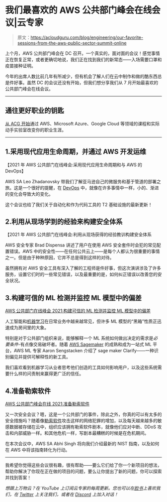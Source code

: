 # 我们最喜欢的 AWS 公共部门峰会在线会议|云专家

> 原文：<https://acloudguru.com/blog/engineering/our-favorite-sessions-from-the-aws-public-sector-summit-online>

上个月，AWS 公共部门峰会在 DC 召开。一个真实的，面对面的会议！感觉事情正在恢复正常，或者更确切地说，我们正在找到我们的新常态——入场需要口罩和疫苗接种证明。

今年的出席人数比前几年有所减少，但有机会了解人们在云中制作和做的酷东西总是件好事。虽然 DC 的会议还没有开始，但我们想分享我们从 7 月开始最喜欢的公共部门峰会在线会议。

* * *

## 通往更好职业的钥匙

[从 ACG 开始](https://acloudguru.com/pricing)通过 AWS、Microsoft Azure、Google Cloud 等领域的课程和实际动手实验室改变你的职业生涯。

* * *

## 1.**采用现代应用生命周期，并通过 AWS 开发运维**

【2021 年 AWS 公共部门在线峰会:采用现代应用生命周期和与 AWS 的 DevOps】

AWS SA Leo Zhadanovsky 带我们了解亚马逊自己的微服务和基于管道的部署之旅。这是一个很好的提醒，在 [DevOps](https://acloudguru.com/learning-paths/devops) 中，就像在许多事情中一样，小的、渐进的变化会导致大的变化。

这个会议也给了我们关于自动化和作为代码工具的 T2 基础设施的最新更新！

## 2.**利用从现场学到的经验来构建安全体系**

【2021 年 AWS 公共部门在线峰会:利用从现场获得的经验教训构建安全体系

AWS 安全专家 Brad Dispensa 讲述了用户在使用 AWS 安全套件时会犯的常见配置错误。AWS 中的安全性——在任何公共云上——是每个人都认为很重要的事情之一。但是由于种种原因，它并不总是得到这样的对待。

虽然拥有对 AWS 安全工具有深入了解的工程师是件好事，但这次演讲涉及了许多服务，设置它们时的一些常见错误，以及最重要的是，如何纠正错误以改善您的安全状况。

## 3.**构建可信的 ML 检测并监控 ML 模型中的偏差**

[AWS 公共部门在线峰会 2021:构建可信的 ML 检测并监控 ML 模型中的偏差](https://www.youtube.com/watch?v=6BZropfX6hA)

人工智能和[机器学习](https://acloudguru.com/blog/engineering/what-is-machine-learning-as-a-service-mlaas)在日常业务中越来越常见，但许多 ML 模型的“黑箱”性质正迅速成为房间里的大象。

特别是对于公共部门组织来说，能够解释一个 ML 系统如何做出决定的需求是*必要条件*-有点像交易破坏者。随着 [AWS Sagemaker](https://acloudguru.com/course/aws-certified-machine-learning-specialty) 的成熟和成为一站式 ML 平台，AWS ML 专家 Aaron Sengstacken 介绍了 sage maker Clarify——一种识别偏见并提供可解释性的新工具。

我们喜欢看到机器学习从业者思考他们创造的工具如何影响用户，以及这些系统需要什么样的问责制来赢得更广泛的信任。

## 4.**准备勒索软件**

[AWS 公共部门峰会在线 2021:准备勒索软件](https://www.youtube.com/watch?v=OP9uArk20no)

又一次安全会议？嗯，这是一个公共部门的事件，除此之外，你真的可以有太多的安全措施吗？随着像[勒索软件](https://acloudguru.com/blog/engineering/ransomware-and-aws-6-ways-to-reduce-your-blast-radius)攻击这样的网络犯罪的增加，以及每天越来越多的敏感数据被存储在云中，组织应该拥有勒索软件剧本，就像他们应对中断、DDoS 攻击和内部威胁一样。和其他危机一样，写剧本最糟糕的时候是在危机期间。

在本次会议中，AWS SA Abhi Singh 将向我们介绍最新的 NIST 指南，以及如何在 AWS 中将该指南转化为行动。

* * *

我希望你觉得这些会议很有趣，很有帮助——要么它们给了你一个新项目的想法，帮助你解决了你现在正在做的项目的问题，要么让你提出了新的问题，你可以探索并找到答案！

*想跟上万物云？在 YouTube 上订阅云专家的每周更新。您也可以在[脸书](https://www.facebook.com/acloudguru)上喜欢我们，在 [Twitter](https://twitter.com/acloudguru) 上关注我们，或者在 [Discord](http://discord.gg/acloudguru) 上加入对话！*